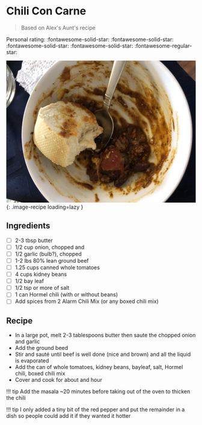 # Chili Con Carne

> Based on Alex's Aunt's recipe

<!-- {cts} rating=4; (User can specify rating on scale of 1-5) -->

Personal rating: :fontawesome-solid-star: :fontawesome-solid-star: :fontawesome-solid-star: :fontawesome-solid-star: :fontawesome-regular-star:

<!-- {cte} -->

<!-- {cts} name_image=chili_con_carne.jpeg; (User can specify image name) -->

![chili_con_carne.jpeg](./chili_con_carne.jpeg){: .image-recipe loading=lazy }

<!-- {cte} -->

## Ingredients

- [ ] 2-3 tbsp butter
- [ ] 1/2 cup onion, chopped and
- [ ] 1/2 garlic (bulb?), chopped
- [ ] 1-2 lbs 80% lean ground beef
- [ ] 1.25 cups canned whole tomatoes
- [ ] 4 cups kidney beans
- [ ] 1/2 bay leaf
- [ ] 1/2 tsp or more of salt
- [ ] 1 can Hormel chili (with or without beans)
- [ ] Add spices from 2 Alarm Chili Mix (or any boxed chili mix)

## Recipe

- In a large pot, melt 2-3 tablespoons butter then saute the chopped onion and garlic
- Add the ground beed
- Stir and sauté until beef is well done (nice and brown) and all the liquid is evaporated
- Add the can of whole tomatoes, kidney beans, bayleaf, salt, Hormel chili, boxed chili mix
- Cover and cook for about and hour

!!! tip
    Add the masala ~20 minutes before taking out of the oven to thicken the chili

!!! tip
    I only added a tiny bit of the red pepper and put the remainder in a dish so people could add it if they wanted it hotter
